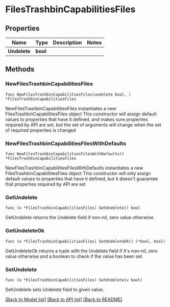# FilesTrashbinCapabilitiesFiles

## Properties

Name | Type | Description | Notes
------------ | ------------- | ------------- | -------------
**Undelete** | **bool** |  | 

## Methods

### NewFilesTrashbinCapabilitiesFiles

`func NewFilesTrashbinCapabilitiesFiles(undelete bool, ) *FilesTrashbinCapabilitiesFiles`

NewFilesTrashbinCapabilitiesFiles instantiates a new FilesTrashbinCapabilitiesFiles object
This constructor will assign default values to properties that have it defined,
and makes sure properties required by API are set, but the set of arguments
will change when the set of required properties is changed

### NewFilesTrashbinCapabilitiesFilesWithDefaults

`func NewFilesTrashbinCapabilitiesFilesWithDefaults() *FilesTrashbinCapabilitiesFiles`

NewFilesTrashbinCapabilitiesFilesWithDefaults instantiates a new FilesTrashbinCapabilitiesFiles object
This constructor will only assign default values to properties that have it defined,
but it doesn't guarantee that properties required by API are set

### GetUndelete

`func (o *FilesTrashbinCapabilitiesFiles) GetUndelete() bool`

GetUndelete returns the Undelete field if non-nil, zero value otherwise.

### GetUndeleteOk

`func (o *FilesTrashbinCapabilitiesFiles) GetUndeleteOk() (*bool, bool)`

GetUndeleteOk returns a tuple with the Undelete field if it's non-nil, zero value otherwise
and a boolean to check if the value has been set.

### SetUndelete

`func (o *FilesTrashbinCapabilitiesFiles) SetUndelete(v bool)`

SetUndelete sets Undelete field to given value.



[[Back to Model list]](../README.md#documentation-for-models) [[Back to API list]](../README.md#documentation-for-api-endpoints) [[Back to README]](../README.md)


